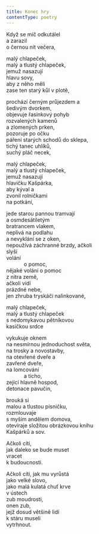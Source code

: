 ```yaml
---
title: Konec hry
contentType: poetry
---
```


<section>

Když se míč odkutálel  
a zarazil  
o černou nit večera,

malý chlapeček,  
malý a tlustý chlapeček,  
jemuž nasazují  
hlavu sovy,  
aby z něho měli  
zase ten starý kůl v plotě,

prochází černým průjezdem a  
šedivým dvorkem,  
objevuje řasinkový pohyb  
rozvalených kamenů  
a zlomených prken,  
pozoruje po očku  
páření starých schodů do sklepa,  
tichý tanec uhlíků,  
suchý pláč necek,

malý chlapeček,  
malý a tlustý chlapeček,  
jemuž nasazují  
hlavičku Kašpárka,  
aby kýval a  
zvonil rolničkami  
na potkání,

jede starou pannou tramvají  
a osmdesátiletým  
bratrancem vlakem,  
neplivá na podlahu  
a nevyklání se z oken,  
nepoužívá záchranné brzdy, ačkoli  
slyší  
volání  
            o pomoc,  
nějaké volání o pomoc  
z nitra země,  
ačkoli vidí  
prázdné nebe,  
jen zhruba tryskáči nalinkované,

malý chlapeček,  
malý a tlustý chlapeček  
s nedomykavou pětníkovou  
kasičkou srdce

vykukuje oknem  
na nesmírnou jednoduchost světa,  
na trosky a novostavby,  
na otevřené dveře a  
zavřené dveře,  
na lomcování  
            a ticho,  
zející hlavně hospod,  
detonace pavučin,

brouká si  
malou a tlustou písničku,  
rozmlouvaje  
s myším andělem domova,  
otevíraje složitou obrázkovou knihu  
Kašpárků a sov.

Ačkoli cítí,  
jak daleko se bude muset  
vracet  
k budoucnosti.

Ačkoli cítí, jak mu vyrůstá  
jako velké slovo,  
jako malá kulatá chuť krve  
v ústech  
zub moudrosti,  
onen zub,  
jejž dosud většině lidí  
k stáru museli  
vytrhnout.

</section>
